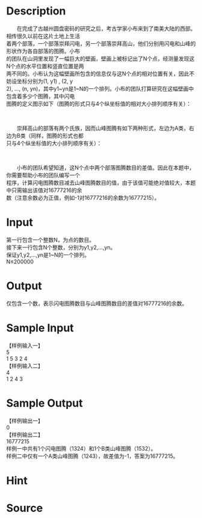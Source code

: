 
# Description

<div class="content"><div>　　在完成了古越州圆盘密码的研究之后，考古学家小布来到了南美大陆的西部。相传很久以前在这片土地上生活</div>
<div>着两个部落，一个部落崇拜闪电，另一个部落崇拜高山，他们分别用闪电和山峰的形状作为各自部落的图腾。小布</div>
<div>的团队在山洞里发现了一幅巨大的壁画，壁画上被标记出了N个点，经测量发现这N个点的水平位置和竖直位置是两</div>
<div>两不同的。小布认为这幅壁画所包含的信息仅与这N个点的相对位置有关，因此不妨设坐标分别为(1, y1) , (2, y</div>
<div>2), ..., (n, yn)，其中y1~yn是1~N的一个排列。小布的团队打算研究在这幅壁画中包含着多少个图腾，其中闪电</div>
<div>图腾的定义图示如下（图腾的形式只与4个纵坐标值的相对大小排列顺序有关）：</div>
<p> <img alt="" border="0" src="/source/bzoj/1145/img/aHR0cHM6Ly9seWRzeS5jb20vSnVkZ2VPbmxpbmUvaW1hZ2VzLzExNDVfMS5qcGc=.jpg"/></p>
<div>　　崇拜高山的部落有两个氏族，因而山峰图腾有如下两种形式，左边为A类，右边为B类（同样，图腾的形式也都</div>
<div>只与4个纵坐标值的大小排列顺序有关）：</div>
<p></p>
<p><img alt="" border="0" src="/source/bzoj/1145/img/aHR0cHM6Ly9seWRzeS5jb20vSnVkZ2VPbmxpbmUvaW1hZ2VzLzExNDVfMi5qcGc=.jpg"/> </p>
<div>　　小布的团队希望知道，这N个点中两个部落图腾数目的差值。因此在本题中，你需要帮助小布的团队编写一个</div>
<div>程序，计算闪电图腾数目减去山峰图腾数目的值，由于该值可能绝对值较大，本题中只需输出该值对16777216的余</div>
<div>数（注意余数必为正值，例如-1对16777216的余数为16777215）。</div></div>

# Input

<div class="content"><div>
<div>第一行包含一个整数N，为点的数目。</div>
<div>接下来一行包含N个整数，分别为y1,y2,…,yn。</div>
<div>保证y1,y2,…,yn是1~N的一个排列。</div>
<div>N≤200000</div>
</div></div>

# Output

<div class="content"><p>仅包含一个数，表示闪电图腾数目与山峰图腾数目的差值对16777216的余数。</p></div>

# Sample Input

<div class="content"><span class="sampledata">【样例输入一】<br/>
 5<br/>
  1 5 3 2 4<br/>
【样例输入二】<br/>
 4<br/>
  1 2 4 3</span></div>

# Sample Output

<div class="content"><span class="sampledata">【样例输出一】<br/>
0<br/>
【样例输出二】<br/>
16777215<br/>
样例一中共有1个闪电图腾（1324）和1个B类山峰图腾（1532）。<br/>
样例二中仅有一个A类山峰图腾（1243），故差值为-1，答案为16777215。</span></div>

# Hint

<div class="content"><p></p></div>

# Source

<div class="content"><p><a href="problemset.php?search="></a></p></div>

